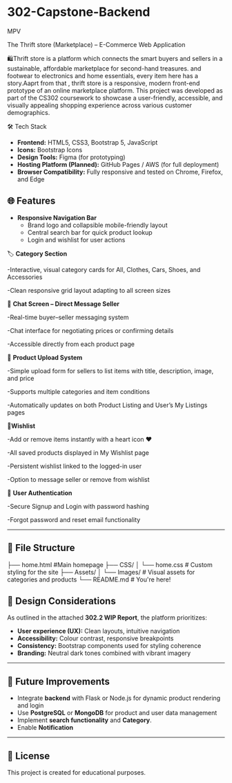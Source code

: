 # 302-Capstone-Backend
MPV
 
The Thrift store (Marketplace) – E-Commerce Web Application

🛍️Thrift store is a platform which connects the smart  buyers and sellers in a sustainable, affordable marketplace for second-hand treasures. and footwear to electronics and home essentials, every item here has a story.Aaprt from that , thrift store is a responsive, modern front-end prototype of an online marketplace platform. This project was developed as part of the CS302 coursework to showcase a user-friendly, accessible, and visually appealing shopping experience across various customer demographics.


🛠️ Tech Stack

- **Frontend:** HTML5, CSS3, Bootstrap 5, JavaScript
- **Icons:** Bootstrap Icons
- **Design Tools:** Figma (for prototyping)
- **Hosting Platform (Planned):** GitHub Pages / AWS (for full deployment)
- **Browser Compatibility:** Fully responsive and tested on Chrome, Firefox, and Edge

## 🌐 Features

- **Responsive Navigation Bar**
  - Brand logo and collapsible mobile-friendly layout
  - Central search bar for quick product lookup
  - Login and wishlist for user actions

🏷️ **Category Section**

-Interactive, visual category cards for All, Clothes, Cars, Shoes, and Accessories

-Clean responsive grid layout adapting to all screen sizes

💬 **Chat Screen – Direct Message Seller**

-Real-time buyer–seller messaging system

-Chat interface for negotiating prices or confirming details

-Accessible directly from each product page

📸 **Product Upload System**

-Simple upload form for sellers to list items with title, description, image, and price

-Supports multiple categories and item conditions

-Automatically updates on both Product Listing and User’s My Listings pages


💖**Wishlist**

-Add or remove items instantly with a heart icon ❤️

-All saved products displayed in My Wishlist page

-Persistent wishlist linked to the logged-in user

-Option to message seller or remove from wishlist

🔐 **User Authentication**

-Secure Signup and Login with password hashing

-Forgot password and reset email functionality



---

## 📁 File Structure
├── home.html #Main homepage
├── CSS/
│ └── home.css # Custom styling for the site
├── Assets/
│ └── Images/ # Visual assets for categories and products
└── README.md # You're here!

## 🧩 Design Considerations

As outlined in the attached **302.2  WIP Report**, the platform prioritizes:

- **User experience (UX):** Clean layouts, intuitive navigation
- **Accessibility:** Colour contrast, responsive breakpoints
- **Consistency:** Bootstrap components used for styling coherence
- **Branding:** Neutral dark tones combined with vibrant imagery
---

## 🧪 Future Improvements

- Integrate **backend** with Flask or Node.js for dynamic product rendering and login
- Use **PostgreSQL** or **MongoDB** for product and user data management
- Implement **search functionality** and **Category**.
- Enable **Notification**

---

## 📜 License

This project is created for educational purposes.
